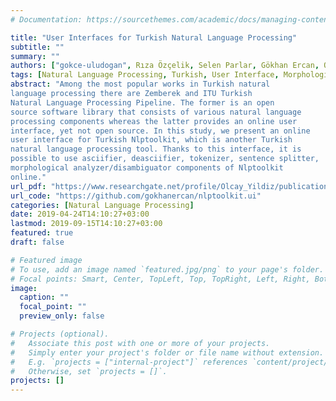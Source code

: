 ```yaml
---
# Documentation: https://sourcethemes.com/academic/docs/managing-content/

title: "User Interfaces for Turkish Natural Language Processing"
subtitle: ""
summary: ""
authors: ["gokce-uludogan", Rıza Özçelik, Selen Parlar, Gökhan Ercan, Olcay Taner Yıldız]
tags: [Natural Language Processing, Turkish, User Interface, Morphological Analysis, Morphological Disambiguation]
abstract: "Among the most popular works in Turkish natural
language processing there are Zemberek and ITU Turkish
Natural Language Processing Pipeline. The former is an open
source software library that consists of various natural language
processing components whereas the latter provides an online user
interface, yet not open source. In this study, we present an online
user interface for Turkish Nlptoolkit, which is another Turkish
natural language processing tool. Thanks to this interface, it is
possible to use asciifier, deasciifier, tokenizer, sentence splitter,
morphological analyzer/disambiguator components of Nlptoolkit
online."
url_pdf: "https://www.researchgate.net/profile/Olcay_Yildiz/publication/332786788_Turkce_Dogal_Dil_Isleme_icin_Arayuzler/links/5cc9ca3c92851c8d2213e465/Tuerkce-Dogal-Dil-Isleme-icin-Arayuezler.pdf"
url_code: "https://github.com/gokhanercan/nlptoolkit.ui"
categories: [Natural Language Processing]
date: 2019-04-24T14:10:27+03:00
lastmod: 2019-09-15T14:10:27+03:00
featured: true
draft: false

# Featured image
# To use, add an image named `featured.jpg/png` to your page's folder.
# Focal points: Smart, Center, TopLeft, Top, TopRight, Left, Right, BottomLeft, Bottom, BottomRight.
image:
  caption: ""
  focal_point: ""
  preview_only: false

# Projects (optional).
#   Associate this post with one or more of your projects.
#   Simply enter your project's folder or file name without extension.
#   E.g. `projects = ["internal-project"]` references `content/project/deep-learning/index.md`.
#   Otherwise, set `projects = []`.
projects: []
---
```



